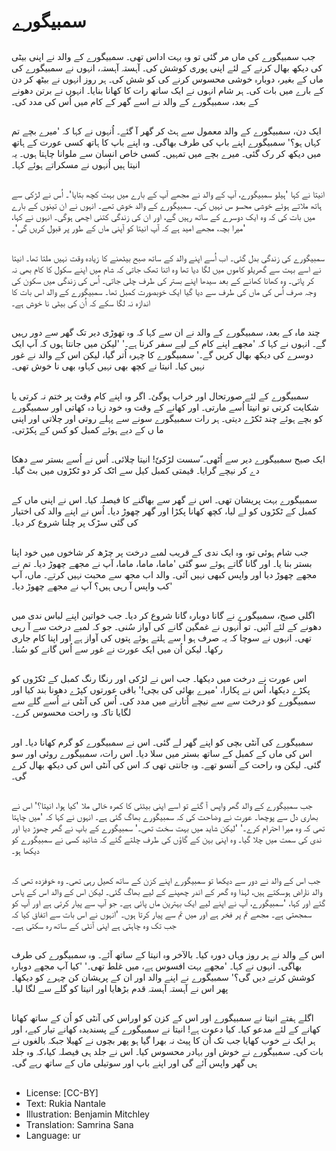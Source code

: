 # سمبیگورے

##
جب سمبیگورے کی ماں مر گئی تو وہ بہت اداس تھی۔ سمبیگورے کے والد نے اپنی بیٹی کی دیکھ بھال کرنے کے لئے اپنی پوری کوشش کی۔ آہستہ آہستہ، انہوں نے سمبیگورے کی ماں کے بغیر، دوبارہ خوشی محسوس کرنے کی کو شش کی۔ ہر روز انہوں نے بیٹھ کر دن کے بارے میں بات کی۔ ہر شام انہوں نے ایک ساتھ رات کا کھانا بنایا۔ انہوں نے برتن دھونے کے بعد، سمبیگورے کے والد نے اسے گھر کے کام میں اُس کی مدد کی۔

##
ایک دن، سمبیگورے کے والد معمول سے ہٹ کر گھر آ گئے۔ اُنہوں نے کہا کہ 'میرے بچے تم کہاں ہو؟' سمبیگورے اپنے باپ کی طرف بھاگی۔ وہ اپنے باپ کا ہاتھ کسی عورت کے ہاتھ میں دیکھ کر رک گئی۔ میرے بچے میں تمہیں۔ کسی خاص انسان سے ملوانا چاہتا ہوں۔ یہ انیتا ہیں اُنہوں نے مسکراتے ہوئے کہا۔

##
انیتا نے کہا 'ہیلو سمبیگورے، آپ کے والد نے مجھے آپ کے بارے میں بہت کچھ بتایا'۔ اُس نے لڑکی سے ہاتھ ملاتے ہوئے خوشی محسو س نہیں کی۔ سمبیگورے کے والد خوش تھے۔ انہوں نے ان تینوں کے بارے میں بات کی کہ وہ ایک دوسرے کے ساتھ رہیں گے، اور ان کی زندگی کتنی اچھی ہوگی۔ انہوں نے کہا، 'میرا بچہ، مجھے امید ہے کہ آپ انیتا کو آپنی ماں کے طور پر قبول کریں گی'۔

##
سمبیگورے کی زندگی بدل گئی۔ اب اُسے اپنے والد کے ساتھ صبح بیٹھنے کا زیادہ وقت نہیں ملتا تھا۔ انیتا نے اسے بہت سے گھریلو کاموں میں لگا دیا تھا وہ اتنا تھک جاتی کہ شام میں اپنے سکول کا کام بھی نہ کر پاتی۔ وہ کھانا کھانے کے بعد سیدھا اپنے بستر کی طرف چلی جاتی۔ اُس کی زندگی میں سکون کی وجہ صرف اُس کی ماں کی طرف سے دیا گیا ایک خوبصورت کمبل تھا۔ سمبیگورے کے والد اس بات کا اندازہ نہ لگا سکے کہ اُن کی بیٹی نا خوش ہے۔

##
چند ماہ کے بعد، سمبیگورے کے والد نے ان سے کہا کہ وہ تھوڑی دیر تک گھر سے دور رہیں گے۔ انہوں نے کہا کہ 'مجھے اپنے کام کے لیے سفر کرنا ہے۔' 'لیکن میں جانتا ہوں کہ آپ ایک دوسرے کی دیکھ بھال کریں گے۔' سمبیگورے کا چہرہ اُتر گیا، لیکن اس کے والد نے غور نہیں کیا۔ انیتا نے کچھ بھی نہیں کہاوہ بھی نا خوش تھی۔

##
سمبیگورے کے لئے صورتحال اور خراب ہوگئ۔ اگر وہ اپنے کام وقت پر ختم نہ کرتی یا شکایت کرتی تو انیتا اُسے مارتی۔ اور کھانے کے وقت وہ خود زیا دہ کھاتی اور سمبیگورے کو بچے ہوئے چند ٹکڑے دیتی۔ ہر رات سمبیگورے سونے سے پہلے روتی اور چلاتی اور اپنی ما ں کے دیے ہوئے کمبل کو کس کے پکڑتی۔

##
ایک صبح سمبیگورے دیر سے اُٹھی۔ ّسست لڑکیٗ! انیتا چلائی۔ اُس نے اُسے بستر سے دھکا دے کر نیچے گرایا۔ قیمتی کمبل کیل سے اٹک کر دو ٹکڑوں میں بٹ گیا۔

##
سمبیگورے بہت پریشان تھی۔ اس نے گھر سے بھاگنے کا فیصلہ کیا۔ اس نے اپنی ماں کے کمبل کے ٹکڑوں کو لے لیا، کچھ کھانا پکڑا اور گھر چھوڑ دیا۔ اُس نے اپنے والد کی اختیار کی گئی سڑک پر چلنا شروع کر دیا۔

##
جب شام ہوئی تو، وہ ایک ندی کے قریب لمبے درخت پر چڑھ کر شاخوں میں خود اپنا بستر بنا یا۔ اور گانا گاتے ہوئے سو گئی 'ماما، ماما، ماما، آپ نے مجھے چھوڑ دیا۔ تم نے مجھے چھوڑ دیا اور واپس کبھی نہیں آئی۔ والد اب مجھ سے محبت نہیں کرتے۔ ماں، آپ کب واپس آ رہی ہیں؟ آپ نے مجھے چھوڑ دیا۔'

##
اگلی صبح، سمبیگورے نے گانا دوبارہ گانا شروع کر دیا۔ جب خواتین اپنے لباس ندی میں دھونے کے لئے آئیں۔ تو اُنہوں نے غمگین گانے کی آواز
سُنی۔ جو کہ لمبے درخت سے آ رہی تھی۔ انہوں نے سوچا کہ یہ صرف ہو ا سے ہلتے ہوئے پتوں کی آواز ہے اور اپنا کام جاری رکھا۔ لیکن اُن میں ایک عورت نے غور سے اُس گانے کو سُنا۔

##
اس عورت نے درخت میں دیکھا۔ جب اس نے لڑکی اور رنگا رنگ کمبل کے ٹکڑوں کو پکڑے دیکھا، اُس نے پکارا، 'میرے بھائی کی بچی!' باقی عورتوں کپڑے دھونا بند کیا اور سمبیگورے کو درخت سے سے نیچے اُتارنے میں مدد کی۔ اُس کی آنٹی نے اُسے گلے سے لگایا تاکہ وہ راحت محسوس کرے۔

##
سمبیگورے کی آنٹی بچی کو اپنے گھر لے گئی۔ اس نے سمبیگورے کو گرم کھانا دیا۔ اور اس کی ماں کے کمبل کے ساتھ بستر میں سلا دیا۔ اس رات، سمبیگورے روئی اور سو گئی۔ لیکن وہ راحت کے آنسو تھے۔ وہ جانتی تھی کہ اس کی آنٹی اس کی دیکھ بھال کرے گی۔

##
جب سمبیگورے کے والد گھر واپس آ گئے تو اسے اپنی بیٹئی کا کمرہ خالی ملا 'کیا ہوا، انیتا؟' اس نے بھاری دل سے پوچھا۔ عورت نے وضاحت کی کہ سمبیگورے بھاگ گئی ہے۔ انہوں نے کہا کہ 'میں چاہتا تھی کہ وہ میرا احترام کرے۔' 'لیکن شاید میں بہت سخت تھی۔' سمبیگورے کے باپ نے گھر چھوڑ دیا اور ندی کی سمت میں چلا گیا۔ وہ اپنی بہن کے گاؤں کی طرف چلتے گئے کہ شائید کسی نے سمبیگورے کو دیکھا ہو۔

##
جب اس کے والد نے دور سے دیکھا تو سمبیگورے اپنے کزن کے ساتھ کھیل رہی تھی۔ وہ خوفزدہ تھی کہ والد ناراض ہوسکتے ہیں، لہذا وہ گھر کے اندر چھپنے کے لیے بھاگ گئی۔ لیکن اس کے والد اس کے پاس گئے اور کہا، 'سمبیگورے، آپ نے اپنے لیے ایک بہترین ماں پائی ہے۔ جو آپ سے پیار کرتی ہے اور آپ کو سمجھتی ہے۔ مجھے تم پر فخر ہے اور میں تم سے پیار کرتا ہوں۔ 'انہوں نے اس بات سے اتفاق کیا کہ جب تک وہ چاہتی ہے اپنی آنٹی کے ساتھ رہ سکتی ہے۔

##
اس کے والد نے ہر روز وہاں دورہ کیا۔ بالآخر وہ انیتا کے ساتھ آئے۔ وہ سمبیگورے کی طرف بھاگی۔ انہوں نے کہا۔ 'مجھے بہت افسوس ہے، میں غلط تھی۔' 'کیا آپ مجھے دوبارہ کوشش کرنے دیں گی؟' سمبیگورے نے اپنے والد اور ان کے پریشان کن چہرے کو دیکھا۔ پھر اس نے آہستہ آہستہ قدم بڑھایا اور انیتا کو گلے سے لگا لیا۔

##
اگلے ہفتے انیتا نے سمبیگورے اور اس کے کزن کو اوراس کی آنٹی کو اُن کے ساتھ کھانا کھانے کے لئے مدعو کیا۔ کیا دعوت ہے! انیتا نے سمبیگورے کے پسندیدہ کھانے تیار کیے، اور ہر ایک نے خوب کھایا جب تک اُن کا پیٹ نہ بھرا گیا ہو پھر بچوں نے کھیلا جبکہ بالغوں نے بات کی۔ سمبیگورے نے خوش اور بہادر محسوس کیا۔ اس نے جلد ہی فیصلہ کیا،کہ وہ جلد ہی گھر واپس آئے گی اور اپنے باپ اور سوتیلی ماں کے ساتھ رہے گی۔

##
* License: [CC-BY]
* Text: Rukia Nantale
* Illustration: Benjamin Mitchley
* Translation: Samrina Sana
* Language: ur
